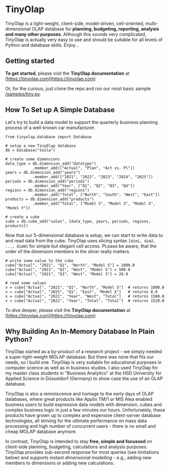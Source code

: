 # TinyOlap 

TinyOlap is a light-weight, client-side, model-driven, cell-oriented, multi-dimensional OLAP 
database for **planning, budgeting, reporting, analysis and many other purposes**. 
Although this sounds very complicated, TinyOlap is actually very easy to use and should 
be suitable for all levels of Python and database skills. Enjoy...

## Getting started
**To get started**, please visit the **TinyOlap documentation** at [https://tinyolap.com](https://tinyolap.com)

Or, for the curious, just clone the repo and run our most basic sample [/samples/tiny.py](https://github.com/Zeutschler/tinyolap/blob/main/samples/tiny.py).

## How To Set up A Simple Database
Let's try to build a data model to support the quarterly business planning process of a well-known car manufacturer.

    from tinyolap.database import Database

    # setup a new TinyOlap database
    db = Database("tesla")

    # create some dimensions 
    data_type = db.dimension_add("datatype")
                .member_add(["Actual", "Plan", "Act vs. Pl"])
    years = db.dimension_add("years")
                .member_add(["2021", "2022", "2023", "2024", "2025"])
    periods = db.dimension_add("periods")
                .member_add("Year", ["Q1", "Q2", "Q3", "Q4"])
    regions = db.dimension_add("regions")
                .member_add("Total", ["North", "South", "West", "East"])
    products = db.dimension_add("products")
                .member_add("Total", ["Model S", "Model 3", "Model X", "Model Y"])

    # create a cube
    cube = db.cube_add("sales", [data_type, years, periods, regions, products])

Now that our 5-dimensional database is setup, we can start to write data to and read data from the cube.
TinyOlap uses slicing syntax ``[dim1, dim2, ..., dimN]`` for simple but elegant cell access. PLease be aware,
that the order of the dimension members in the slicer really matters.

    # write some value to the cube
    cube["Actual", "2021", "Q1", "North", "Model S"] = 1000.0
    cube["Actual", "2021", "Q2", "West", "Model S"] = 500.0
    cube["Actual", "2021", "Q3", "West", "Model 3"] = 20.0

    # read some values
    v = cube["Actual", "2021", "Q1", "North", "Model S"]  # returns 1000.0
    v = cube["Actual", "2025", "Q1", "East", "Model X"]   # returns 0.0
    v = cube["Actual", "2021", "Year", "West", "Total"]   # returns 1500.0
    v = cube["Actual", "2021", "Year", "Total", "Total"]  # returns 1520.0

To dive deeper, please visit the **TinyOlap documentation** at [https://tinyolap.com](https://tinyolap.com)

## Why Building An In-Memory Database In Plain Python? 
TinyOlap started as a by-product of a research project - we simply needed a super-light-weight MOLAP database. 
But there was none that fits our needs, so I build one. TinyOlap is very suitable for educational purposes in computer 
science as well as in business studies. I also used TinyOlap for my master class students in "Business Analytics" 
at the HSD University for Applied Science in Düsseldorf (Germany) to show case the use of an OLAP database. 

TinyOlap is also a reminiscence and homage to the early days of OLAP databases, where great products like 
Applix TM/1 or MIS Alea enabled business users to build expressive data models with dimension, cubes and complex 
business logic in just a few minutes our hours. Unfortunately, these products have grown up to complex and 
expensive client-server database technologies, all striving for the ultimate performance on mass data 
processing and high number of concurrent users - there is no small and cheap MOLAP database anymore.

In contrast, TinyOlap is intended to stay **free, simple and focussed** on 
client-side planning, budgeting, calculations and analysis purposes. TinyOlap provides sub-second 
response for most queries (see limitations below) and supports instant 
*dimensional modelling* - e.g., adding new members to dimensions or adding new calculations.
